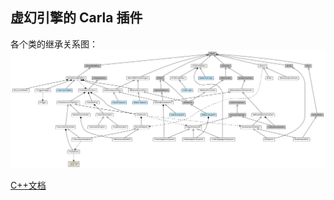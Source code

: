## 虚幻引擎的 Carla 插件
各个类的继承关系图：
![carl_plugin](img/carla_plugin_graph.png)

[C++文档](https://carla.org/Doxygen/html/dir_2d15d0715a2692171bd03ed14a4a79af.html)
